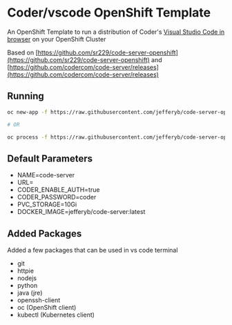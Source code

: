 # Coder/vscode OpenShift Template
An OpenShift Template to run a distribution of Coder's [Visual Studio Code in browser](https://github.com/codercom/code-server) on your OpenShift Cluster

Based on [https://github.com/sr229/code-server-openshift](https://github.com/sr229/code-server-openshift) and [https://github.com/codercom/code-server/releases](https://github.com/codercom/code-server/releases)

## Running
```bash
oc new-app -f https://raw.githubusercontent.com/jefferyb/code-server-openshift/master/code-server-openshift-template.yaml -p URL=vscode.example.com -p CODER_PASSWORD=welcome2vscode

# OR

oc process -f https://raw.githubusercontent.com/jefferyb/code-server-openshift/master/code-server-openshift-template.yaml -p URL=vscode.example.com -p CODER_PASSWORD=welcome2vscode | oc create -f -
```

## Default Parameters

   * NAME=code-server
   * URL=
   * CODER_ENABLE_AUTH=true
   * CODER_PASSWORD=coder
   * PVC_STORAGE=10Gi
   * DOCKER_IMAGE=jefferyb/code-server:latest

## Added Packages

Added a few packages that can be used in vs code terminal

   * git
   * httpie
   * nodejs
   * python
   * java (jre)
   * openssh-client
   * oc (OpenShift client)
   * kubectl (Kubernetes client)

